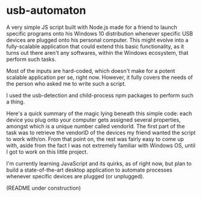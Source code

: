 # usb-automaton
A very simple JS script built with Node.js made for a friend to launch specific programs onto his Windows 10 distribution whenever specific USB devices are plugged onto his personal computer. This might evolve into a fully-scalable application that could extend this basic functionality, as it turns out there aren't any softwares, within the Windows ecosystem, that perform such tasks.

Most of the inputs are hard-coded, which doesn't make for a potent scalable application per se, right now. However, it fully covers the needs of the person who asked me to write such a script.

I used the usb-detection and child-process npm packages to perform such a thing.

Here's a quick summary of the magic lying beneath this simple code: each device you plug onto your computer gets assigned several properties, amongst which is a unique number called vendorId. The first part of the task was to retrieve the vendorID of the devices my friend wanted the script to work with/on. From that point on, the rest was fairly easy to come up with, aside from the fact I was not extremely familiar with Windows OS, until I got to work on this little project.

I'm currently learning JavaScript and its quirks, as of right now, but plan to build a state-of-the-art desktop application to automate processes whenever specific devices are plugged (or unplugged).

(README under construction)
